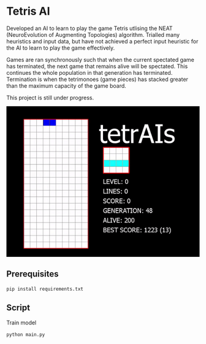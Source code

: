 # Tetris AI
Developed an AI to learn to play the game Tetris utlising the NEAT (NeuroEvolution of Augmenting Topologies) algorithm. Trialled many heuristics and input data, but have not achieved a perfect input heuristic for the AI to learn to play the game effectively. 

Games are ran synchronously such that when the current spectated game has terminated, the next game that remains alive will be spectated. This continues the whole population in that generation has terminated. Termination is when the tetrimonoes (game pieces) has stacked greater than the maximum capacity of the game board.

This project is still under progress.

![Alt Text](https://github.com/j-truong/Tetrtis_AI/blob/master/images/tetris_gif1.gif)

## Prerequisites

```
pip install requirements.txt
```

## Script
Train model
```
python main.py
```
